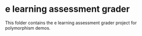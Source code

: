 ﻿# e learning assessment grader

This folder contains the e learning assessment grader project for polymorphism demos.
